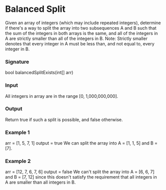 # Balanced Split
Given an array of integers (which may include repeated integers), determine if there's a way to split the array into two subsequences A and B such that the sum of the integers in both arrays is the same, and all of the integers in A are strictly smaller than all of the integers in B.
Note: Strictly smaller denotes that every integer in A must be less than, and not equal to, every integer in B.


### Signature
bool balancedSplitExists(int[] arr)

### Input
All integers in array are in the range [0, 1,000,000,000].

### Output
Return true if such a split is possible, and false otherwise.

### Example 1
arr = [1, 5, 7, 1]
output = true
We can split the array into A = [1, 1, 5] and B = [7].

### Example 2
arr = [12, 7, 6, 7, 6]
output = false
We can't split the array into A = [6, 6, 7] and B = [7, 12] since this doesn't satisfy the requirement that all integers in A are smaller than all integers in B.